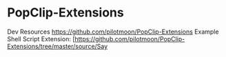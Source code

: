 # PopClip-Extensions
Dev Resources
https://github.com/pilotmoon/PopClip-Extensions
Example Shell Script Extension:
[https://github.com/pilotmoon/PopClip-Extensions/tree/master/source/Say
